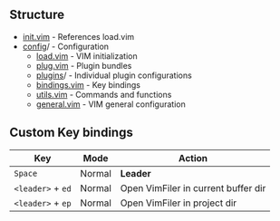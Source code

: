 ## Structure
- [init.vim](init.vim) - References load.vim
- [config](./config)/ - Configuration
  - [load.vim](./config/load.vim) - VIM initialization
  - [plug.vim](./config/plug.vim) - Plugin bundles
  - [plugins](./plugins)/ - Individual plugin configurations
  - [bindings.vim](./config/bindings.vim) - Key bindings
  - [utils.vim](./config/utils.vim) - Commands and functions
  - [general.vim](./config/general.vim) - VIM general configuration


## Custom Key bindings

Key   | Mode | Action
----- |:----:| ------------------
`Space` | Normal | **Leader**
`<leader>` + `ed` | Normal | Open VimFiler in current buffer dir 
`<leader>` + `ep` | Normal | Open VimFiler in project dir 


